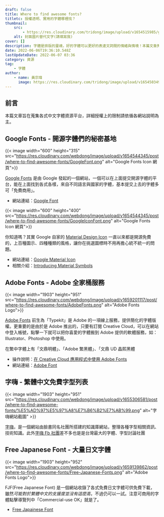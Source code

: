 ```yaml
---
draft: false
title: Where to find awesome fonts?
titletc: 授權透明、實用的字體哪裡找？
thumbnail:
    src:
        - https://res.cloudinary.com/tridong/image/upload/v1654515985/global/%E4%B8%89%E8%A7%92%E6%9D%B1%E6%9D%B1-%E5%93%81%E7%89%8C%E5%B1%95%E7%A4%BA%E5%B0%81%E9%9D%A2.png
    alt: 封面圖片替代文字(請填寫我)
cover: []
description: 字體是排版的靈魂，好的字體可以更好的表達文詞間的情緒與情境！本篇文章蒐集了實用且來源可靠、授權清楚的字體網站，在使用時請務必要注意授權範圍限制。
date: 2022-06-06T19:36:10.548Z
lastUpdateDate: 2022-06-07 03:36
category: 資源
tag:
    - 字體
author:
    - name: 黃宗瑋
      image: https://res.cloudinary.com/tridong/image/upload/v1654503496/global/%E9%BB%83%E5%AE%97%E7%91%8B-%E9%A0%AD%E5%83%8F.jpg
---
```


## 前言

本篇文章旨在蒐集各式中文字體資源平台，詳細授權上的限制請依循各網站說明為主。

## Google Fonts - 開源字體們的秘密基地

{{< image width="600" height="315" src="https://res.cloudinary.com/webdong/image/upload/v1654544345/post/where-to-find-awesome-fonts/GoogleFont.png" alt="Google Fonts Icon 網頁">}}

[Google Fonts](https://fonts.google.com/) 是由 Google 發起的一個網站，一個可以在上面提交開源字體的平台，能在上面找到各式各樣，來自不同語言與國家的字體，基本提交上去的字體多可「免費商用」。

-   網站連結：[Google Font](https://fonts.google.com/)

{{< image width="600" height="400" src="https://res.cloudinary.com/webdong/image/upload/v1654544345/post/where-to-find-awesome-fonts/GoogleIconFont.png" alt="Google Fonts Icon 網頁">}}

你知道嗎？其實 Google 自家的 [Material Design Icon](https://fonts.google.com/icons?icon.set=Material+Icons) 一直以來都是開源免費的，上百種圖示、四種種類的風格，讓你在挑選圖標時不用再擔心統不統一的問題。

-   網站連結：[Google Material Icon](https://fonts.google.com/icons?icon.set=Material+Icons)
-   相關介紹：[Introducing Material Symbols](https://material.io/blog/introducing-symbols)

## Adobe Fonts - Adobe 全家桶服務

{{< image width="1903" height="951" src="https://res.cloudinary.com/webdong/image/upload/v1659201117/post/where-to-find-awesome-fonts/AdobeFonts.png" alt="Adobe Fonts Logo">}}

[Adobe Fonts](https://fonts.adobe.com/) 前生為「Typekit」是 Adobe 的一項線上服務，提供簡化的字體版權。更重要的是由於是 Adobe 推出的，只要有訂閱 Creative Cloud，可以在網站中登入帳號，點擊一下就可以把你喜愛的字體搬到 Adobe 提供的軟體服務，如：Illustrator、Photoshop 中使用。

在繁中字體上有「文鼎明體」、｢Adobe 繁黑體」、｢文鼎 UD 晶熙黑體

-   操作說明：[在 Creative Cloud 應用程式中使用 Adobe Fonts](https://helpx.adobe.com/tw/creative-cloud/help/add-fonts.html)
-   網站連結：[Adobe Font](https://fonts.adobe.com/)

## 字嗨 - 繁體中文免費字型列表

{{< image width="1903" height="951" src="https://res.cloudinary.com/webdong/image/upload/v1655306581/post/where-to-find-awesome-fonts/%E5%AD%97%E5%97%A8%E7%B6%B2%E7%AB%99.png" alt="字嗨網站截圖"  >}}

[字嗨](https://zi-hi.com/%E7%B9%81%E9%AB%94%E4%B8%AD%E6%96%87%E5%85%8D%E8%B2%BB%E5%AD%97%E5%9E%8B%E5%88%97%E8%A1%A8)，是一個網站由臉書同名社團所搭建的知識庫網站，整理各種字型相關資訊、技術知識。此外[字嗨 Fb 社團](https://www.facebook.com/groups/enjoyfonts/)差不多也是是台灣最大的字體、字型討論社團

## Free Japanese Font - 大量日文字體

{{< image width="1903" height="952" src="https://res.cloudinary.com/webdong/image/upload/v1659139862/post/where-to-find-awesome-fonts/Free-Japanese-Fonts.png" alt="Adobe Fonts Logo">}}

FJF(Free Japanese Font) 是一個網站收錄了各式免費日文字體可供免費下載，雖然*可能對於繁體中文的支援度並沒有這麼高*，不過仍可以一試。注意可商用的字體點擊導覽列中「Commercial-use OK」就是了。

-   [Free Japainese Font](https://www.freejapanesefont.com/)
